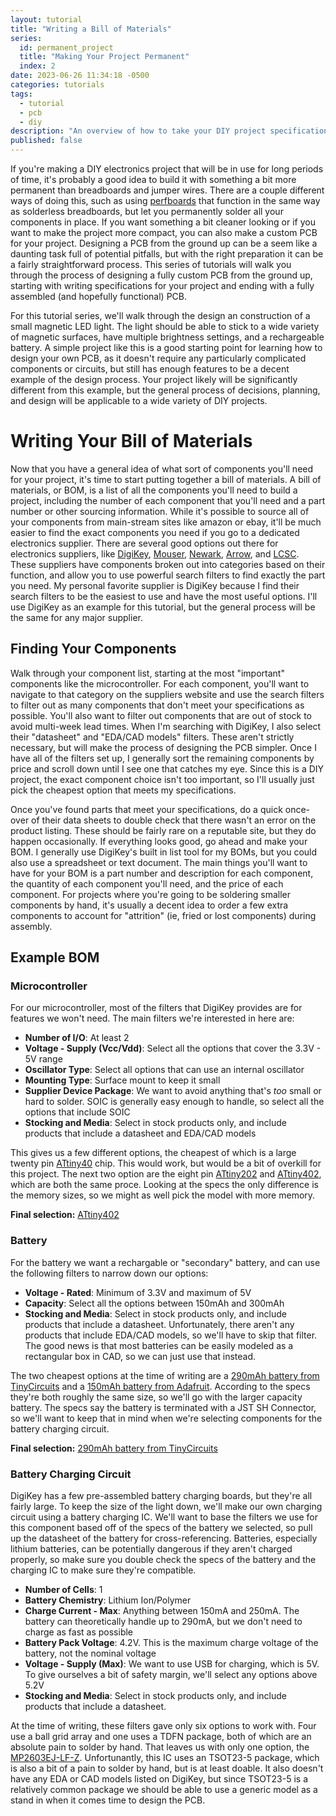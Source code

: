 ```yaml
---
layout: tutorial
title: "Writing a Bill of Materials"
series:
  id: permanent_project
  title: "Making Your Project Permanent"
  index: 2
date: 2023-06-26 11:34:18 -0500
categories: tutorials
tags:
  - tutorial
  - pcb
  - diy
description: "An overview of how to take your DIY project specifications to a BOM"
published: false
---
```


If you're making a DIY electronics project that will be in use for long periods of time, it's probably a good idea to build it with something a bit more permanent than breadboards and jumper wires. There are a couple different ways of doing this, such as using [perfboards](https://www.digikey.com/en/maker/blogs/2022/start-building-cleaner-perfboard-projects-using-these-simple-tips) that function in the same way as solderless breadboards, but let you permanently solder all your components in place. If you want something a bit cleaner looking or if you want to make the project more compact, you can also make a custom PCB for your project. Designing a PCB from the ground up can be a seem like a daunting task full of potential pitfalls, but with the right preparation it can be a fairly straightforward process. This series of tutorials will walk you through the process of designing a fully custom PCB from the ground up, starting with writing specifications for your project and ending with a fully assembled (and hopefully functional) PCB.

For this tutorial series, we'll walk through the design an construction of a small magnetic LED light. The light should be able to stick to a wide variety of magnetic surfaces, have multiple brightness settings, and a rechargeable battery. A simple project like this is a good starting point for learning how to design your own PCB, as it doesn't require any particularly complicated components or circuits, but still has enough features to be a decent example of the design process. Your project likely will be significantly different from this example, but the general process of decisions, planning, and design will be applicable to a wide variety of DIY projects.

# Writing Your Bill of Materials

Now that you have a general idea of what sort of components you'll need for your project, it's time to start putting together a bill of materials. A bill of materials, or BOM, is a list of all the components you'll need to build a project, including the number of each component that you'll need and a part number or other sourcing information. While it's possible to source all of your components from main-stream sites like amazon or ebay, it'll be much easier to find the exact components you need if you go to a dedicated electronics supplier. There are several good options out there for electronics suppliers, like [DigiKey](https://www.digikey.com/), [Mouser](https://www.mouser.com/), [Newark](https://www.newark.com/), [Arrow](https://www.arrow.com/), and [LCSC](https://lcsc.com/). These suppliers have components broken out into categories based on their function, and allow you to use powerful search filters to find exactly the part you need. My personal favorite supplier is DigiKey because I find their search filters to be the easiest to use and have the most useful options. I'll use DigiKey as an example for this tutorial, but the general process will be the same for any major supplier.

## Finding Your Components

Walk through your component list, starting at the most "important" components like the microcontroller. For each component, you'll want to navigate to that category on the suppliers website and use the search filters to filter out as many components that don't meet your specifications as possible. You'll also want to filter out components that are out of stock to avoid multi-week lead times. When I'm searching with DigiKey, I also select their "datasheet" and "EDA/CAD models" filters. These aren't strictly necessary, but will make the process of designing the PCB simpler. Once I have all of the filters set up, I generally sort the remaining components by price and scroll down until I see one that catches my eye. Since this is a DIY project, the exact component choice isn't too important, so I'll usually just pick the cheapest option that meets my specifications.

Once you've found parts that meet your specifications, do a quick once-over of their data sheets to double check that there wasn't an error on the product listing. These should be fairly rare on a reputable site, but they do happen occasionally. If everything looks good, go ahead and make your BOM. I generally use DigiKey's built in list tool for my BOMs, but you could also use a spreadsheet or text document. The main things you'll want to have for your BOM is a part number and description for each component, the quantity of each component you'll need, and the price of each component. For projects where you're going to be soldering smaller components by hand, it's usually a decent idea to order a few extra components to account for "attrition" (ie, fried or lost components) during assembly.

## Example BOM

### Microcontroller

For our microcontroller, most of the filters that DigiKey provides are for features we won't need. The main filters we're interested in here are:

- **Number of I/O**: At least 2
- **Voltage - Supply (Vcc/Vdd)**: Select all the options that cover the 3.3V - 5V range
- **Oscillator Type**: Select all options that can use an internal oscillator
- **Mounting Type**: Surface mount to keep it small
- **Supplier Device Package**: We want to avoid anything that's _too_ small or hard to solder. SOIC is generally easy enough to handle, so select all the options that include SOIC
- **Stocking and Media**: Select in stock products only, and include products that include a datasheet and EDA/CAD models

This gives us a few different options, the cheapest of which is a large twenty pin [ATtiny40](https://www.digikey.com/en/products/detail/microchip-technology/ATTINY40-SU/2508027) chip. This would work, but would be a bit of overkill for this project. The next two option are the eight pin [ATtiny202](https://www.digikey.com/en/products/detail/microchip-technology/ATTINY202-SSNR/9554944) and [ATtiny402](https://www.digikey.com/en/products/detail/microchip-technology/ATTINY402-SSNR/9554946), which are both the same proce. Looking at the specs the only difference is the memory sizes, so we might as well pick the model with more memory.

**Final selection:** [ATtiny402](https://www.digikey.com/en/products/detail/microchip-technology/ATTINY402-SSNR/9554946)

### Battery

For the battery we want a rechargable or "secondary" battery, and can use the following filters to narrow down our options:

- **Voltage - Rated**: Minimum of 3.3V and maximum of 5V
- **Capacity**: Select all the options between 150mAh and 300mAh
- **Stocking and Media**: Select in stock products only, and include products that include a datasheet. Unfortunately, there aren't any products that include EDA/CAD models, so we'll have to skip that filter. The good news is that most batteries can be easily modeled as a rectangular box in CAD, so we can just use that instead.

The two cheapest options at the time of writing are a [290mAh battery from TinyCircuits](https://www.digikey.com/en/products/detail/tinycircuits/ASR00007/7404517) and a [150mAh battery from Adafruit](https://www.digikey.com/en/products/detail/adafruit-industries-llc/1317/5054547). According to the specs they're both roughly the same size, so we'll go with the larger capacity battery. The specs say the battery is terminated with a JST SH Connector, so we'll want to keep that in mind when we're selecting components for the battery charging circuit.

**Final selection:** [290mAh battery from TinyCircuits](https://www.digikey.com/en/products/detail/tinycircuits/ASR00007/7404517)

### Battery Charging Circuit

DigiKey has a few pre-assembled battery charging boards, but they're all fairly large. To keep the size of the light down, we'll make our own charging circuit using a battery charging IC. We'll want to base the filters we use for this component based off of the specs of the battery we selected, so pull up the datasheet of the battery for cross-referencing. Batteries, especially lithium batteries, can be potentially dangerous if they aren't charged properly, so make sure you double check the specs of the battery and the charging IC to make sure they're compatible.

- **Number of Cells**: 1
- **Battery Chemistry**: Lithium Ion/Polymer
- **Charge Current - Max**: Anything between 150mA and 250mA. The battery can theoretically handle up to 290mA, but we don't need to charge as fast as possible
- **Battery Pack Voltage**: 4.2V. This is the maximum charge voltage of the battery, not the nominal voltage
- **Voltage - Supply (Max)**: We want to use USB for charging, which is 5V. To give ourselves a bit of safety margin, we'll select any options above 5.2V
- **Stocking and Media**: Select in stock products only, and include products that include a datasheet.

At the time of writing, these filters gave only six options to work with. Four use a ball grid array and one uses a TDFN package, both of which are an absolute pain to solder by hand. That leaves us with only one option, the [MP2603EJ-LF-Z](https://www.digikey.com/en/products/detail/monolithic-power-systems-inc/MP2603EJ-LF-Z/9555323). Unfortunantly, this IC uses an TSOT23-5 package, which is also a bit of a pain to solder by hand, but is at least doable. It also doesn't have any EDA or CAD models listed on DigiKey, but since TSOT23-5 is a relatively common package we should be able to use a generic model as a stand in when it comes time to design the PCB.